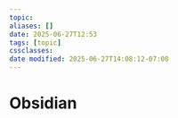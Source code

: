 ```yaml
---
topic:
aliases: []
date: 2025-06-27T12:53
tags: [topic]
cssclasses: 
date modified: 2025-06-27T14:08:12-07:00
---
```


# Obsidian
